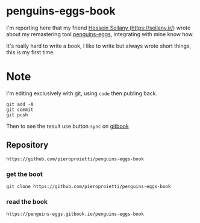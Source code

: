 # penguins-eggs-book

I'm reporting here that my friend [Hossein Seilany
](https://github.com/hosseinseilani) (https://seilany.ir/) wrote about my remastering tool [penguins-eggs](https://github.com/pieroproietti/penguins-eggs), integrating with mine know how.

It's really hard to write a book, I like to write but always wrote short things, this is my first time.

# Note
I'm editing exclusively with git, using `code` then publing back.

```
git add -A
git commit
git push
```

Then to see the result use button `sync` on [gitbook](https://app.gitbook.com)

## Repository

`https://github.com/pieroproietti/penguins-eggs-book`

### get the boot

`git clone https://github.com/pieroproietti/penguins-eggs-book`

### read the book

`https://penguins-eggs.gitbook.io/penguins-eggs-book`

 

